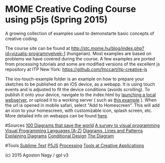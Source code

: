 # MOME Creative Coding Course using p5js (Spring 2015)

A growing collection of examples used to demonstarte basic concepts of creative coding.

The course site can be found at http://stc.mome.hu/blog/index.php?id=vizualis-programnyelvek-1 (hungarian). Most examples are based on problems we have covered during the course. A few examples are ported from processing tutorials and some are modified versions of the excellent js repository at ITP New York: https://github.com/lmccart/itp-creative-js  

The ios-touch-example folder is an example on how to prepare your sketches to be published on an iOS device, as a webapp. It is using touch events and is adjusted to fit the device conditions (avoids scrolling). To publish it onto your device, navigate to the index.html by [launching a local webserver](https://github.com/processing/p5.js/wiki/Local-server), or upload it to a working server ( such as [this example](http://www.binaura.net/stc/tmp/mome/vizprog2015/ios-touch-example/) ). When the url is opened in mobile safari, select "Add to Homescreen". This will add an icon to your homescreen, with customizable icon, splash screen, etc. More detailed info on webapps can be found [here](http://blog.teamtreehouse.com/optimizing-mobile-web-apps-ios).

#Sources
[100 Diagrams that save the world](http://www.brainpickings.org/2012/12/21/100-diagrams-that-changed-the-world/)
[A survey to visual programming](http://www.nickerson.to/visprog/CH2/CH2.HTM)
[Visual Programming Languages (A-Z)](http://blog.interfacevision.com/design/design-visual-progarmming-languages-snapshots/)
[Diagrams, Lines and Patterns](http://www.gold.ac.uk/sociology/research-centres/unitofplay/research/diagrams-lines-patterns/)
[Explaining Diagrams](http://vimeo.com/50810215)
[Conditional Design](http://conditionaldesign.org/)
[The Diagram](http://thediagram.com/)

#Tools
[Sublime Text](http://www.sublimetext.com/)
[P5JS](http://p5js.org/)
[Processing](https://processing.org/)
[Tools at Creative Applications](http://www.creativeapplications.net/tools/)

(c) 2015 Agoston Nagy / gpl v3

